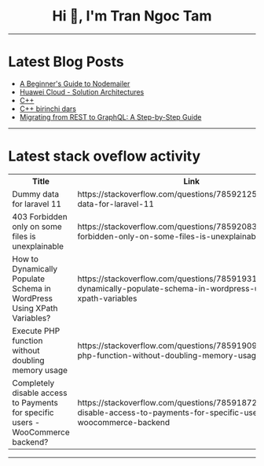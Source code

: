 <h1 align="center">Hi 👋, I'm Tran Ngoc Tam</h1>

---

# Latest Blog Posts 
<!-- BLOG-POST-LIST:START -->
- [A Beginner&#39;s Guide to Nodemailer](https://dev.to/scofieldidehen/a-beginners-guide-to-nodemailer-33d1)
- [Huawei Cloud - Solution Architectures](https://dev.to/ozcankara/huawei-cloud-solution-architectures-1229)
- [C++](https://dev.to/anvarbek/c-31ge)
- [C++ birinchi dars](https://dev.to/dawroun/c-birinchi-dars-gnj)
- [Migrating from REST to GraphQL: A Step-by-Step Guide](https://dev.to/markwilliams21/migrating-from-rest-to-graphql-a-step-by-step-guide-3mp8)
<!-- BLOG-POST-LIST:END -->

---

# Latest stack oveflow activity
<table>
  <tr><th>Title</th><th>Link</th></tr>
  <!-- STACKOVERFLOW:START --><tr><td>Dummy data for laravel 11</td><td>https://stackoverflow.com/questions/78592125/dummy-data-for-laravel-11</td></tr><tr><td>403 Forbidden only on some files is unexplainable</td><td>https://stackoverflow.com/questions/78592083/403-forbidden-only-on-some-files-is-unexplainable</td></tr><tr><td>How to Dynamically Populate Schema in WordPress Using XPath Variables?</td><td>https://stackoverflow.com/questions/78591931/how-to-dynamically-populate-schema-in-wordpress-using-xpath-variables</td></tr><tr><td>Execute PHP function without doubling memory usage</td><td>https://stackoverflow.com/questions/78591909/execute-php-function-without-doubling-memory-usage</td></tr><tr><td>Completely disable access to Payments for specific users - WooCommerce backend?</td><td>https://stackoverflow.com/questions/78591872/completely-disable-access-to-payments-for-specific-users-woocommerce-backend</td></tr><!-- STACKOVERFLOW:END -->
</table>

---


